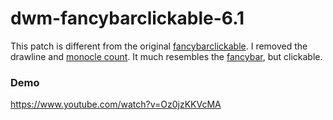 # dwm-fancybarclickable-6.1
This patch is different from the original [fancybarclickable](https://dwm.suckless.org/patches/fancybarclickable/). I removed the drawline and [monocle count](https://dwm.suckless.org/patches/monocle_count/). It much resembles the [fancybar](https://dwm.suckless.org/patches/fancybar/), but clickable.
### Demo
https://www.youtube.com/watch?v=Oz0jzKKVcMA
